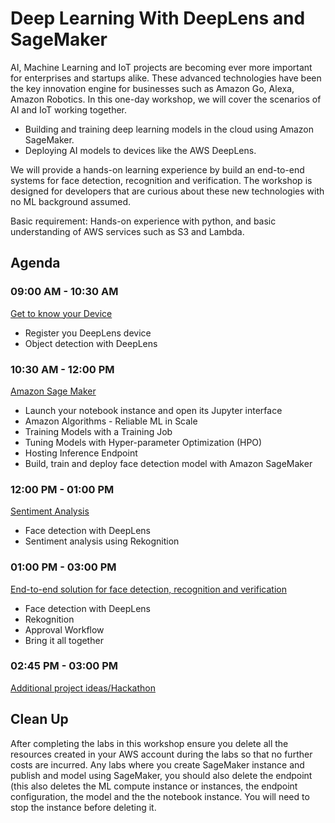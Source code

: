 # Deep Learning With DeepLens and SageMaker

AI, Machine Learning and IoT projects are becoming ever more important for enterprises and startups alike. These advanced technologies have been the key innovation engine for businesses such as Amazon Go, Alexa, Amazon Robotics. In this one-day workshop, we will cover the scenarios of AI and IoT working together.

- Building and training deep learning models in the cloud using Amazon SageMaker.  
- Deploying AI models to devices like the AWS DeepLens.

We will provide a hands-on learning experience by build an end-to-end systems for face detection, recognition and verification. The workshop is designed for developers that are curious about these new technologies with no ML background assumed.   

Basic requirement: Hands-on experience with python, and basic understanding of AWS services such as S3 and Lambda.

## Agenda

### 09:00 AM - 10:30 AM
[Get to know your Device](1-KnowYourDevice)
   - Register you DeepLens device
   - Object detection with DeepLens
### 10:30 AM - 12:00 PM
[Amazon Sage Maker](2-SageMaker)
   - Launch your notebook instance and open its Jupyter interface
   - Amazon Algorithms - Reliable ML in Scale
   - Training Models with a Training Job
   - Tuning Models with Hyper-parameter Optimization (HPO)
   - Hosting Inference Endpoint
   - Build, train and deploy face detection model with Amazon SageMaker
### 12:00 PM - 01:00 PM
[Sentiment Analysis](3-SentimentAnalysis)
  - Face detection with DeepLens
  - Sentiment analysis using Rekognition
### 01:00 PM - 03:00 PM
[End-to-end solution for face detection, recognition and verification](4-FaceDetectionAndVerification)
   - Face detection with DeepLens
   - Rekognition
   - Approval Workflow
   - Bring it all together
### 02:45 PM - 03:00 PM
[Additional project ideas/Hackathon](5-ProjectIdeas)

## Clean Up
After completing the labs in this workshop ensure you delete all the resources created in your AWS account during the labs so that no further costs are incurred. Any labs where you create SageMaker instance and publish and model using SageMaker, you should also delete the endpoint (this also deletes the ML compute instance or instances, the endpoint configuration, the model and the the notebook instance. You will need to stop the instance before deleting it.
